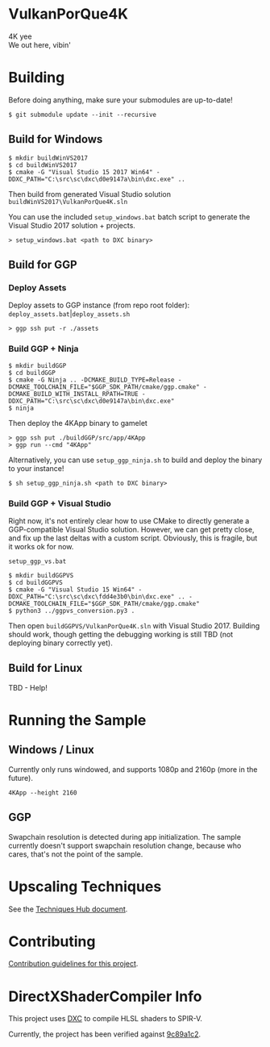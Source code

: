 # VulkanPorQue4K
4K yee  
We out here, vibin'

# Building

Before doing anything, make sure your submodules are up-to-date!
```
$ git submodule update --init --recursive
```

## Build for Windows

```
$ mkdir buildWinVS2017
$ cd buildWinVS2017
$ cmake -G "Visual Studio 15 2017 Win64" -DDXC_PATH="C:\src\sc\dxc\d0e9147a\bin\dxc.exe" ..
```

Then build from generated Visual Studio solution `buildWinVS2017\VulkanPorQue4K.sln`

You can use the included `setup_windows.bat` batch script to generate the Visual Studio 2017 solution + projects.
```
> setup_windows.bat <path to DXC binary>
```

## Build for GGP

### Deploy Assets

Deploy assets to GGP instance (from repo root folder):  
`deploy_assets.bat`|`deploy_assets.sh`
```
> ggp ssh put -r ./assets
```

### Build GGP + Ninja

```
$ mkdir buildGGP
$ cd buildGGP
$ cmake -G Ninja .. -DCMAKE_BUILD_TYPE=Release -DCMAKE_TOOLCHAIN_FILE="$GGP_SDK_PATH/cmake/ggp.cmake" -DCMAKE_BUILD_WITH_INSTALL_RPATH=TRUE -DDXC_PATH="C:\src\sc\dxc\d0e9147a\bin\dxc.exe"
$ ninja
```

Then deploy the 4KApp binary to gamelet
```
> ggp ssh put ./buildGGP/src/app/4KApp
> ggp run --cmd "4KApp"
```

Alternatively, you can use `setup_ggp_ninja.sh` to build and deploy the binary to your instance!
```
$ sh setup_ggp_ninja.sh <path to DXC binary>
```

### Build GGP + Visual Studio
Right now, it's not entirely clear how to use CMake to directly generate a GGP-compatible
Visual Studio solution. However, we can get pretty close, and fix up the last deltas with
a custom script. Obviously, this is fragile, but it works ok for now.

`setup_ggp_vs.bat`
```
$ mkdir buildGGPVS
$ cd buildGGPVS
$ cmake -G "Visual Studio 15 Win64" -DDXC_PATH="C:\src\sc\dxc\fdd4e3b0\bin\dxc.exe" .. -DCMAKE_TOOLCHAIN_FILE="$GGP_SDK_PATH/cmake/ggp.cmake"
$ python3 ../ggpvs_conversion.py3 .
```

Then open `buildGGPVS/VulkanPorQue4K.sln` with Visual Studio 2017. Building should work, though
getting the debugging working is still TBD (not deploying binary correctly yet). 

## Build for Linux
TBD - Help!

# Running the Sample

## Windows / Linux
Currently only runs windowed, and supports 1080p and 2160p (more in the future).
```
4KApp --height 2160
```

## GGP
Swapchain resolution is detected during app initialization.
The sample currently doesn't support swapchain resolution change, because who cares, that's not the point of the sample.

# Upscaling Techniques
See the [Techniques Hub document](docs/TECHNIQUES.md).

# Contributing
[Contribution guidelines for this project](docs/CONTRIBUTING.md).

# DirectXShaderCompiler Info
This project uses [DXC](https://github.com/microsoft/DirectXShaderCompiler) to compile HLSL shaders to SPIR-V.

Currently, the project has been verified against [9c89a1c2](https://github.com/microsoft/DirectXShaderCompiler/commit/9c89a1c2c6baa76dabc154f126408973848b0069).